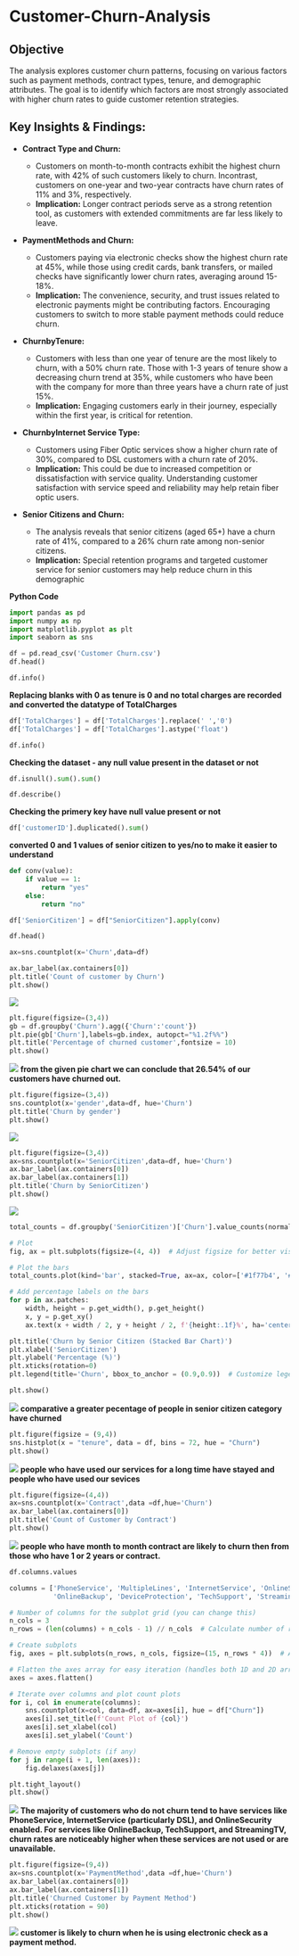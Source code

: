 # Customer-Churn-Analysis

## **Objective**
The analysis explores customer churn patterns, focusing on various factors such as payment methods, contract types, tenure, and demographic attributes. The goal is to identify which factors are most strongly associated with higher churn rates to guide customer retention strategies.

##  Key Insights & Findings:

- **Contract Type and Churn:**

    - Customers on month-to-month contracts exhibit the highest churn rate, with 42% of such customers likely to churn.
      Incontrast, customers on one-year and two-year contracts have churn rates of 11% and 3%, respectively.
   - **Implication:** Longer contract periods serve as a strong retention tool, as customers with extended commitments are far less likely to leave.

- **PaymentMethods and Churn:**

    - Customers paying via electronic checks show the highest churn rate at 45%, while those using credit cards, bank transfers, or mailed checks have significantly      lower churn rates, averaging around 15-18%.
    - **Implication:** The convenience, security, and trust issues related to electronic payments might be contributing factors. Encouraging customers to switch to       more stable payment methods could reduce churn.
 
 - **ChurnbyTenure:**

    - Customers with less than one year of tenure are the most likely to churn, with a 50% churn rate. Those with 1-3 years of tenure show a decreasing churn trend       at 35%, while customers who have been with the company for more than three years have a churn rate of just 15%.
     - **Implication:** Engaging customers early in their journey, especially within the first year, is critical for retention.
      
 - **ChurnbyInternet Service Type:**
 
   - Customers using Fiber Optic services show a higher churn rate of 30%, compared to DSL customers with a churn rate of 20%.
   - **Implication:** This could be due to increased competition or dissatisfaction with service quality. Understanding customer satisfaction with service speed and     reliability may help retain fiber optic users.
   
 - **Senior Citizens and Churn:**
 
    - The analysis reveals that senior citizens (aged 65+) have a churn rate of 41%, compared to a 26% churn rate among non-senior citizens.
     - **Implication:** Special retention programs and targeted customer service for senior customers may help reduce churn in this demographic

**Python Code**

```python
import pandas as pd
import numpy as np
import matplotlib.pyplot as plt
import seaborn as sns

df = pd.read_csv('Customer Churn.csv')
df.head()
```

```python
df.info()
```

**Replacing blanks with 0 as tenure is 0 and no total charges are recorded and converted the datatype of TotalCharges**
```python
df['TotalCharges'] = df['TotalCharges'].replace(' ','0')
df['TotalCharges'] = df['TotalCharges'].astype('float')
```

```python
df.info()
```
**Checking the dataset - any null value present in the dataset or not**
```python
df.isnull().sum().sum()
```

```python
df.describe()
```
**Checking the primery key have null value present or not**
```python
df['customerID'].duplicated().sum()
```
**converted 0 and 1 values of senior citizen to yes/no to make it easier to understand**
```python
def conv(value):
    if value == 1:
        return "yes"
    else:
        return "no"

df['SeniorCitizen'] = df["SeniorCitizen"].apply(conv)
```

```python
df.head()
```

```python
ax=sns.countplot(x='Churn',data=df)

ax.bar_label(ax.containers[0])
plt.title('Count of customer by Churn')
plt.show()
```
![](https://github.com/Issita/Customer-Churn-Analysis/blob/main/Count%20of%20customer%20by%20Churn.png)
```python
plt.figure(figsize=(3,4))
gb = df.groupby('Churn').agg({'Churn':'count'})
plt.pie(gb['Churn'],labels=gb.index, autopct="%1.2f%%")
plt.title('Percentage of churned customer',fontsize = 10)
plt.show()
```
![](https://github.com/Issita/Customer-Churn-Analysis/blob/main/Percentage%20of%20churned%20customer.png)
**from the given pie chart we can conclude that 26.54% of our customers have churned out.**
```python
plt.figure(figsize=(3,4))
sns.countplot(x='gender',data=df, hue='Churn')
plt.title('Churn by gender')
plt.show()
```
![](https://github.com/Issita/Customer-Churn-Analysis/blob/main/Churn%20by%20gender.png)
```python
plt.figure(figsize=(3,4))
ax=sns.countplot(x='SeniorCitizen',data=df, hue='Churn')
ax.bar_label(ax.containers[0])
ax.bar_label(ax.containers[1])
plt.title('Churn by SeniorCitizen')
plt.show()
```
![](https://github.com/Issita/Customer-Churn-Analysis/blob/main/Churn%20by%20SeniorCitizen.png)
```python
total_counts = df.groupby('SeniorCitizen')['Churn'].value_counts(normalize=True).unstack() * 100

# Plot
fig, ax = plt.subplots(figsize=(4, 4))  # Adjust figsize for better visualization

# Plot the bars
total_counts.plot(kind='bar', stacked=True, ax=ax, color=['#1f77b4', '#ff7f0e'])  # Customize colors if desired

# Add percentage labels on the bars
for p in ax.patches:
    width, height = p.get_width(), p.get_height()
    x, y = p.get_xy()
    ax.text(x + width / 2, y + height / 2, f'{height:.1f}%', ha='center', va='center')

plt.title('Churn by Senior Citizen (Stacked Bar Chart)')
plt.xlabel('SeniorCitizen')
plt.ylabel('Percentage (%)')
plt.xticks(rotation=0)
plt.legend(title='Churn', bbox_to_anchor = (0.9,0.9))  # Customize legend location

plt.show()
```
![](https://github.com/Issita/Customer-Churn-Analysis/blob/main/Churn%20by%20Senior%20Citizen%20(Stacked%20Bar%20Chart).png)
**comparative a greater pecentage of people in senior citizen category have churned**
```python
plt.figure(figsize = (9,4))
sns.histplot(x = "tenure", data = df, bins = 72, hue = "Churn")
plt.show()
```
![](https://github.com/Issita/Customer-Churn-Analysis/blob/main/histogram.png)
**people who have used our services for a long time have stayed and people who have used our sevices**
```python
plt.figure(figsize=(4,4))
ax=sns.countplot(x='Contract',data =df,hue='Churn')
ax.bar_label(ax.containers[0])
plt.title('Count of Customer by Contract')
plt.show()
```
![](https://github.com/Issita/Customer-Churn-Analysis/blob/main/Count%20of%20Customer%20by%20Contract.png)
**people who have month to month contract are likely to churn then from those who have 1 or 2 years or contract.**
```python
df.columns.values
```

```python
columns = ['PhoneService', 'MultipleLines', 'InternetService', 'OnlineSecurity', 
           'OnlineBackup', 'DeviceProtection', 'TechSupport', 'StreamingTV', 'StreamingMovies']

# Number of columns for the subplot grid (you can change this)
n_cols = 3
n_rows = (len(columns) + n_cols - 1) // n_cols  # Calculate number of rows needed

# Create subplots
fig, axes = plt.subplots(n_rows, n_cols, figsize=(15, n_rows * 4))  # Adjust figsize as needed

# Flatten the axes array for easy iteration (handles both 1D and 2D arrays)
axes = axes.flatten()

# Iterate over columns and plot count plots
for i, col in enumerate(columns):
    sns.countplot(x=col, data=df, ax=axes[i], hue = df["Churn"])
    axes[i].set_title(f'Count Plot of {col}')
    axes[i].set_xlabel(col)
    axes[i].set_ylabel('Count')

# Remove empty subplots (if any)
for j in range(i + 1, len(axes)):
    fig.delaxes(axes[j])

plt.tight_layout()
plt.show()
```
![](https://github.com/Issita/Customer-Churn-Analysis/blob/main/multiple_visual.png)
**The majority of customers who do not churn tend to have services like PhoneService, InternetService (particularly DSL), and OnlineSecurity enabled. For services like OnlineBackup, TechSupport, and StreamingTV, churn rates are noticeably higher when these services are not used or are unavailable.**
```python
plt.figure(figsize=(9,4))
ax=sns.countplot(x='PaymentMethod',data =df,hue='Churn')
ax.bar_label(ax.containers[0])
ax.bar_label(ax.containers[1])
plt.title('Churned Customer by Payment Method')
plt.xticks(rotation = 90)
plt.show()
```
![](https://github.com/Issita/Customer-Churn-Analysis/blob/main/Churned%20Customer%20by%20Payment%20Method.png)
**customer is likely to churn when he is using electronic check as a payment method.**


